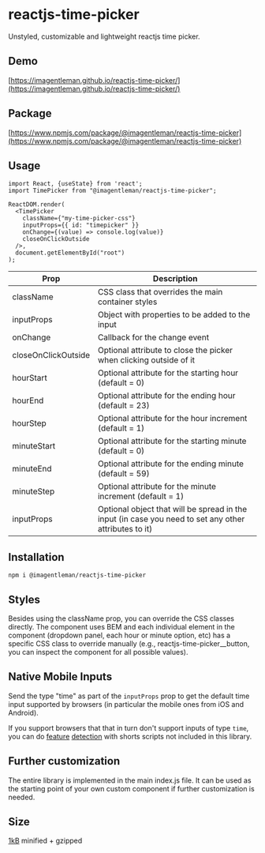 # reactjs-time-picker

Unstyled, customizable and lightweight reactjs time picker.

## Demo

[https://imagentleman.github.io/reactjs-time-picker/](https://imagentleman.github.io/reactjs-time-picker/)

## Package

[https://www.npmjs.com/package/@imagentleman/reactjs-time-picker](https://www.npmjs.com/package/@imagentleman/reactjs-time-picker)

## Usage

```
import React, {useState} from 'react';
import TimePicker from "@imagentleman/reactjs-time-picker";

ReactDOM.render(
  <TimePicker
    className={"my-time-picker-css"}
    inputProps={{ id: "timepicker" }}
    onChange={(value) => console.log(value)}
    closeOnClickOutside
  />,
  document.getElementById("root")
);
```

| Prop | Description |
| --- | --- |
| className | CSS class that overrides the main container styles |
| inputProps | Object with properties to be added to the input |
| onChange | Callback for the change event |
| closeOnClickOutside | Optional attribute to close the picker when clicking outside of it |
| hourStart | Optional attribute for the starting hour (default = 0) |
| hourEnd | Optional attribute for the ending hour (default = 23) |
| hourStep | Optional attribute for the hour increment (default = 1) |
| minuteStart | Optional attribute for the starting minute (default = 0) |
| minuteEnd | Optional attribute for the ending minute (default = 59) |
| minuteStep | Optional attribute for the minute increment (default = 1) |
| inputProps | Optional object that will be spread in the input (in case you need to set any other attributes to it) |

## Installation

`npm i @imagentleman/reactjs-time-picker`

## Styles

Besides using the className prop, you can override the CSS classes directly. The component uses BEM and each individual element in the component (dropdown panel, each hour or minute option, etc) has a specific CSS class to override manually (e.g., reactjs-time-picker__button, you can inspect the component for all possible values).

## Native Mobile Inputs

Send the type "time" as part of the `inputProps` prop to get the default time input supported by browsers (in particular the mobile ones from iOS and Android).

If you support browsers that that in turn don't support inputs of type `time`, you can do [feature](https://stackoverflow.com/a/21840624) [detection](https://github.com/Modernizr/Modernizr/blob/master/feature-detects/input/inputtypes.js) with shorts scripts not included in this library.

## Further customization

The entire library is implemented in the main index.js file. It can be used as the starting point of your own custom component if further customization is needed.

## Size

[1kB](https://bundlephobia.com/package/@imagentleman/reactjs-time-picker) minified + gzipped
